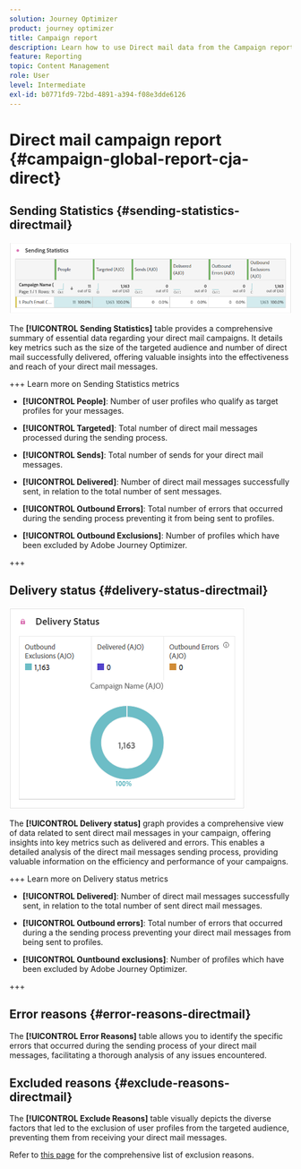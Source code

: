 ```yaml
---
solution: Journey Optimizer
product: journey optimizer
title: Campaign report
description: Learn how to use Direct mail data from the Campaign report
feature: Reporting
topic: Content Management
role: User
level: Intermediate
exl-id: b0771fd9-72bd-4891-a394-f08e3dde6126
---
```

# Direct mail campaign report {#campaign-global-report-cja-direct}

## Sending Statistics {#sending-statistics-directmail}

![](assets/cja-direct-sending-stat.png)

The **[!UICONTROL Sending Statistics]** table provides a comprehensive summary of essential data regarding your direct mail campaigns. It details key metrics such as the size of the targeted audience and number of direct mail successfully delivered, offering valuable insights into the effectiveness and reach of your direct mail messages.

+++ Learn more on Sending Statistics metrics

* **[!UICONTROL People]**: Number of user profiles who qualify as target profiles for your messages.

* **[!UICONTROL Targeted]**: Total number of direct mail messages processed during the sending process.

* **[!UICONTROL Sends]**: Total number of sends for your direct mail messages.

* **[!UICONTROL Delivered]**: Number of direct mail messages successfully sent, in relation to the total number of sent messages.

* **[!UICONTROL Outbound Errors]**: Total number of errors that occurred during the sending process preventing it from being sent to profiles.

* **[!UICONTROL Outbound Exclusions]**: Number of profiles which have been excluded by Adobe Journey Optimizer.

+++

## Delivery status {#delivery-status-directmail}

![](assets/cja-direct-delivery-status.png)

The **[!UICONTROL Delivery status]** graph provides a comprehensive view of data related to sent direct mail messages in your campaign, offering insights into key metrics such as delivered and errors. This enables a detailed analysis of the direct mail messages sending process, providing valuable information on the efficiency and performance of your campaigns.

+++ Learn more on Delivery status metrics

* **[!UICONTROL Delivered]**: Number of direct mail messages successfully sent, in relation to the total number of sent direct mail messages.

* **[!UICONTROL Outbound errors]**: Total number of errors that occurred during a the sending process preventing your direct mail messages from being sent to profiles.

* **[!UICONTROL Ountbound exclusions]**: Number of profiles which have been excluded by Adobe Journey Optimizer.

+++

## Error reasons {#error-reasons-directmail}

The **[!UICONTROL Error Reasons]** table allows you to identify the specific errors that occurred during the sending process of your direct mail messages, facilitating a thorough analysis of any issues encountered.

## Excluded reasons {#exclude-reasons-directmail}

[](assets/cja-direct-excluded.png)

The **[!UICONTROL Exclude Reasons]** table visually depicts the diverse factors that led to the exclusion of user profiles from the targeted audience, preventing them from receiving your direct mail messages.

Refer to [this page](exclusion-list.md) for the comprehensive list of exclusion reasons.
